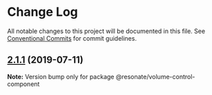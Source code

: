 # Change Log

All notable changes to this project will be documented in this file.
See [Conventional Commits](https://conventionalcommits.org) for commit guidelines.

## [2.1.1](https://github.com/justifaycoop/stream2own/compare/@resonate/volume-control-component@2.1.0...@resonate/volume-control-component@2.1.1) (2019-07-11)

**Note:** Version bump only for package @resonate/volume-control-component
